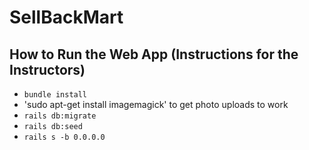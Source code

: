 # SellBackMart

## How to Run the Web App (Instructions for the Instructors)

- `bundle install`
- 'sudo apt-get install imagemagick' to get photo uploads to work
- `rails db:migrate`
- `rails db:seed`
- `rails s -b 0.0.0.0`
